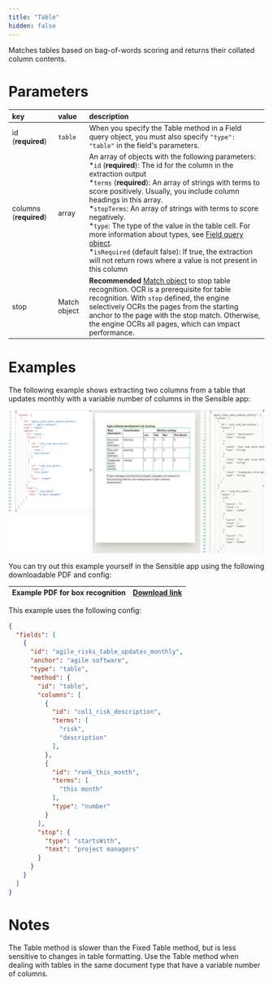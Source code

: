 ```yaml
---
title: "Table"
hidden: false
---
```

Matches tables based on bag-of-words scoring and returns their collated column contents.

Parameters
=====

| key                    | value        | description                                                  |
| :--------------------- | :----------- | :----------------------------------------------------------- |
| id (**required**)      | `table`      | When you specify the Table method in a Field query object, you must also specify `"type": "table"` in the field's parameters. |
| columns (**required**) | array        | An array of objects with the following parameters:<br/> *`id` (**required**): The id for the column in the extraction output<br/> *`terms` (**required**): An array of strings with terms to score positively. Usually, you include column headings in this array.<br/> *`stopTerms`: An array of strings with terms to score negatively. <br/> *`type`: The type of the value in the table cell. For more information about types, see [Field query object](doc:field-query-object).<br/>  *`isRequired` (default false): If true, the extraction will not return rows where a value is not present in this column |
| stop                   | Match object | **Recommended** [Match object](doc:anchor-object#section-match-object)  to stop table recognition. OCR is a prerequisite for table recognition. With `stop` defined, the engine selectively OCRs the pages from the starting anchor to the page with the stop match. Otherwise, the engine OCRs all pages, which can impact performance. |

Examples
====

The following example shows extracting two columns from a table that updates monthly with a variable number of columns in the Sensible app:

![](https://raw.githubusercontent.com/sensible-hq/sensible-docs/review/readme-sync/assets/v0/images/table_dynamic_example.png)


You can try out this example yourself in the Sensible app using the following downloadable PDF and config:

| Example PDF for box recognition | [Download link](https://raw.githubusercontent.com/sensible-hq/sensible-docs/main/readme-sync/assets/v0/pdfs/example_table_dynamic.pdf) |
| ------------------------------- | ------------------------------------------------------------ |

This example uses the following config:

```json
{
  "fields": [
    {
      "id": "agile_risks_table_updates_monthly",
      "anchor": "agile software",
      "type": "table",
      "method": {
        "id": "table",
        "columns": [
          {
            "id": "col1_risk_description",
            "terms": [
              "risk",
              "description"
            ],
          },
          {
            "id": "rank_this_month",
            "terms": [
              "this month"
            ],
            "type": "number"
          }
        ],
        "stop": {
          "type": "startsWith",
          "text": "project managers"
        }
      }
    }
  ]
}
```



Notes
====

The Table method is slower than the Fixed Table method, but is less sensitive to changes in table formatting. Use the Table method when dealing with tables in the same document type that have a variable number of columns. 
